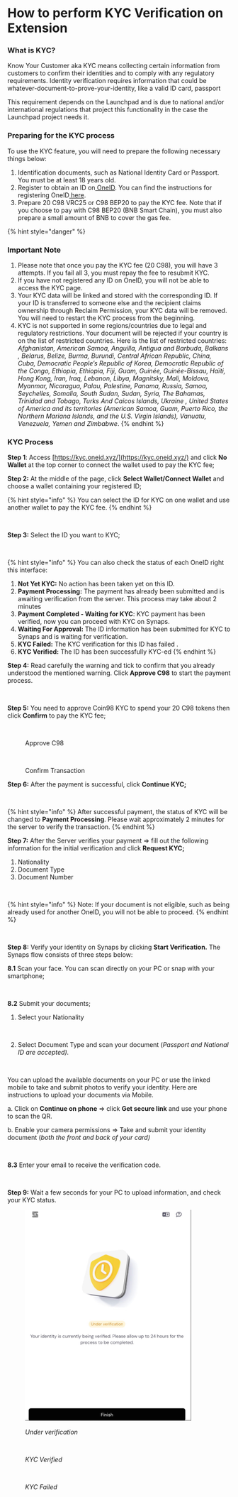 # How to perform KYC Verification on Extension

### What is KYC?

Know Your Customer aka KYC means collecting certain information from customers to confirm their identities and to comply with any regulatory requirements. Identity verification requires information that could be whatever-document-to-prove-your-identity, like a valid ID card, passport

This requirement depends on the Launchpad and is due to national and/or international regulations that project this functionality in the case the Launchpad project needs it.

### Preparing for the KYC process

To use the KYC feature, you will need to prepare the following necessary things below:

1. Identification documents, such as National Identity Card or Passport. You must be at least 18 years old.
2. Register to obtain an ID on[ OneID](https://www.oneid.xyz/). You can find the instructions for registering OneID[ here](https://docs.oneid.xyz/beginners-guide/mobile/register-oneid).
3. Prepare 20 C98 VRC25 or C98 BEP20 to pay the KYC fee. Note that if you choose to pay with C98 BEP20 (BNB Smart Chain), you must also prepare a small amount of BNB to cover the gas fee.

{% hint style="danger" %}
### Important Note

1. Please note that once you pay the KYC fee (20 C98), you will have 3 attempts. If you fail all 3, you must repay the fee to resubmit KYC.
2. If you have not registered any ID on OneID, you will not be able to access the KYC page.
3. Your KYC data will be linked and stored with the corresponding ID. If your ID is transferred to someone else and the recipient claims ownership through Reclaim Permission, your KYC data will be removed. You will need to restart the KYC process from the beginning.
4. KYC is not supported in some regions/countries due to legal and regulatory restrictions. Your document will be rejected if your country is on the list of restricted countries. Here is the list of restricted countries: _Afghanistan, American Samoa, Anguilla, Antigua and Barbuda, Balkans , Belarus, Belize, Burma, Burundi, Central African Republic, China, Cuba, Democratic People’s Republic of Korea, Democratic Republic of the Congo, Ethiopia, Ethiopia, Fiji, Guam, Guinée, Guinée-Bissau, Haïti, Hong Kong, Iran, Iraq, Lebanon, Libya, Magnitsky, Mali, Moldova, Myanmar, Nicaragua, Palau, Palestine, Panama, Russia, Samoa, Seychelles, Somalia, South Sudan, Sudan, Syria, The Bahamas, Trinidad and Tobago, Turks And Caicos Islands, Ukraine , United States of America and its territories (American Samoa, Guam, Puerto Rico, the Northern Mariana Islands, and the U.S. Virgin Islands), Vanuatu, Venezuela, Yemen and Zimbabwe_.
{% endhint %}

### KYC Process

**Step 1**: Access [https://kyc.oneid.xyz/](https://kyc.oneid.xyz/) and click **No Wallet** at the top corner to connect the wallet used to pay the KYC fee;

**Step 2:** At the middle of the page, click **Select Wallet/Connect Wallet** and choose a wallet containing your registered ID;

{% hint style="info" %}
You can select the ID for KYC on one wallet and use another wallet to pay the KYC fee.
{% endhint %}

<figure><img src="https://lh7-us.googleusercontent.com/q0Oh__UeOwQLFrXSzhfVGlxJUceRs3DR46IB4wJ7vudFsOJIbU5wx3AT_mpxX4eEh_3owW0ilZ9SWoTLNUecmj2YX6ejT_4P11ewXjzteOk96dlatbGbPfw4Gym8bcqfhnUr5U-Xht7UNPmCOk_7qqw" alt=""><figcaption></figcaption></figure>

**Step 3:** Select the ID you want to KYC;

<figure><img src="https://lh7-us.googleusercontent.com/t__3faXBvSjW22veXAk8N0VrcFFT20bf2JnT86VBZGm3Zv0V7U6_2gyGUm5j56toCvnLW-uPez0HNSMgdajLAT2-eV-h0SQiuDvYlgI59fDxcoru9nVekus98dhz-i5G3o-Ce9J8vKh-VT_TvNSwX7o" alt=""><figcaption></figcaption></figure>

{% hint style="info" %}
You can also check the status of each OneID right this interface:

1. **Not Yet KYC:** No action has been taken yet on this ID.
2. **Payment Processing:** The payment has already been submitted and is awaiting verification from the server. This process may take about 2 minutes
3. **Payment Completed - Waiting for KYC**: KYC payment has been verified, now you can proceed with KYC on Synaps.
4. **Waiting For Approval:** The ID information has been submitted for KYC to Synaps and is waiting for verification.
5. **KYC Failed:** The KYC verification for this ID has failed .
6. **KYC Verified:** The ID has been successfully KYC-ed
{% endhint %}

**Step 4:** Read carefully the warning and tick to confirm that you already understood the mentioned warning. Click **Approve C98** to start the payment process.

<figure><img src="https://lh7-us.googleusercontent.com/ocKndwt26lQSwb74JtsSvxscEmnneOYJoE8Y0W4ENKxEA6kaWrqsb-M3z6uMeMpisNrdcAv_SnPscCE7GYD6svcQCITLmPkc1E1kftzOJjwjd5OSb8Y7yy_PGyLxdbQ4RGSJZX6mh5CQgSS5gXMfJtA" alt=""><figcaption></figcaption></figure>

**Step 5:** You need to approve Coin98 KYC to spend your 20 C98 tokens then click **Confirm** to pay the KYC fee;

<figure><img src="https://lh7-us.googleusercontent.com/FwOOgqJwYBLxFyb9UZRZ_ZgWsJyS5jvp8ujliiHLAtJBZ3uK3mwgbD907ZKLvk5WSGpeNMkvH2QodHjP3XqDANtzy-bDFBHECyQRUOPnBwFdmM9sGJHMAbRBq2DbOXXxfPTRsP6-UB3WtW3AMMF4qDk" alt=""><figcaption><p>Approve C98</p></figcaption></figure>

<figure><img src="https://lh7-us.googleusercontent.com/Sy4hbVITVeCkZR2rYmjCpb1VN9g127c2JvxNfN9jfGmKSkAq89u1KjjZpBS88-ValKVqa2nruneGbRBsOC028q0M39jFTwv0argxvAzpzlH-9e_l1oHIVqYh4NPdVO8pUg3U1JvwG2YXRnFNsQuTg7M" alt=""><figcaption><p>Confirm Transaction</p></figcaption></figure>

**Step 6:** After the payment is successful, click **Continue KYC;**

<figure><img src="https://lh7-us.googleusercontent.com/L4Y0GFUw4OTNRyXKGWZTsigtnzKVaNS0y-m64OY6M0RCBIILqAjhrfWAVbjuBFkPZmXoks_U8AaK6yfts_H6ATcQ5-8MjFrMzhG6o8lypELoZYT9MGBIjp1Av_wRO96KgqxtTNkB7KLMv939QTzjXgU" alt=""><figcaption></figcaption></figure>

{% hint style="info" %}
After successful payment, the status of KYC will be changed to **Payment Processing**. Please wait approximately 2 minutes for the server to verify the transaction.
{% endhint %}

**Step 7:** After the Server verifies your payment => fill out the following information for the initial verification and click **Request KYC;**

1. Nationality
2. Document Type
3. Document Number

<figure><img src="https://lh7-us.googleusercontent.com/0YsAJkW8qNW2zMAU2E5KqFyFNvOlpvhQ8WN2YSV4PUm-nmYo9hs7HyEBSm5LrQw55bSHBmQZHDxmwZMtwiTxv0O6NRCrQxTgD00TwPKIBM9nvnVdhZzFDmbENcQdYIKtA9wHT2vS6ja6iYfXXESgmJU" alt=""><figcaption></figcaption></figure>

{% hint style="info" %}
Note: If your document is not eligible, such as being already used for another OneID, you will not be able to proceed.
{% endhint %}

<figure><img src="https://lh7-us.googleusercontent.com/zcPBPbjMdoXOPiPjPU1Gu8b81dhOEO-wxCUV8c2nrePo3n_6E8vKApQhKJbmM01NjZEQj0h32JzTBaEyJm5QTOSaAqX0GfjhI0f4U0pL2gp5VabOVqlNF8bODDisNhZgRYCEq7BSL66ymkaNGMrmIwc" alt=""><figcaption></figcaption></figure>

**Step 8:** Verify your identity on Synaps by clicking **Start Verification.** The Synaps flow consists of three steps below:

**8.1** Scan your face. You can scan directly on your PC or snap with your smartphone;

<figure><img src="https://lh7-us.googleusercontent.com/lyPT4JRj8vVJbFuLzPmYn5uWLN42E3ZSljlQJDUojOcBbfYnRPH7UyNUIwfj7IJQlCI0Naq7JPoVuHd6KscnRVa2dX49YwLyZVkf8WRXcsGrURgSF-O99wiCcZXYtBqENOL-7RSWZ_jXTggB6sLiHF4" alt=""><figcaption></figcaption></figure>

**8.2** Submit your documents;

1. Select your Nationality

<figure><img src="https://lh7-us.googleusercontent.com/WLBNEHxDjsZNEsHr9DviMNLBzg5nKo-ESheifomZurU7zLYvxKXEg-pCTFm4AEF6a9EPMG-zbiF1U6J2-2gqgKFXvXoxdc8h_9Ic6Q31WNvNMMEnUqLcPs0Jl2aEhciPglhbECWgY230YRmoQbewb-M" alt=""><figcaption></figcaption></figure>

2. Select Document Type and scan your document (_Passport and National ID are accepted)._

<figure><img src="https://lh7-us.googleusercontent.com/aYI7qQE2TphxR9A-D61x7WB4rxB5uhTkYrd_rCJ_vABPfporZzqiZ56aWlSG1U78eYrv4n9GXP_Q5Usnf7fEM_9E0VOSZ2NtFZl7yqNfY6jZYm_uGulpNYixfHLiGej8yg3PnNya-WiwE_s-be-n7Rk" alt=""><figcaption></figcaption></figure>

You can upload the available documents on your PC or use the linked mobile to take and submit photos to verify your identity. Here are instructions to upload your documents via Mobile.

a. Click on **Continue on phone** => click **Get secure link** and use your phone to scan the QR.

b. Enable your camera permissions => Take and submit your identity document (_both the front and back of your card)_

<figure><img src="https://lh7-us.googleusercontent.com/zMqlOpx-VXAJFcinciWG2OyVw8b5pwN0H5ov-mcVxx1oWRfHV0z1BLHHJwqN96j3rKWYsN_gtdQmgOyfoR6Jo_sJaqLHGactYraZJs3LL8FgBghU6hVlfe-_bB2Smf-Sx_d_RkRRUKznd_GjK13RqCI" alt=""><figcaption></figcaption></figure>

**8.3** Enter your email to receive the verification code.

<figure><img src="https://lh7-us.googleusercontent.com/wyqGmMW2lDQx49VEoynL5GbcVUfNHVOqOJaKg90Nw4GLeMsve3lXY4a-zbqPJ7ywNv6TfDdeBpMfBb_J1T-kMc47fQiGBmsSXTqSYDrcwqSv7aJamRkTfWvWMWpBZibeLKiX0yQQWqbbpzZp6NzuErQ" alt=""><figcaption></figcaption></figure>

**Step 9:** Wait a few seconds for your PC to upload information, and check your KYC status.

<figure><img src="../../../../.gitbook/assets/image (205).png" alt="" width="375"><figcaption><p><em>Under verification</em></p></figcaption></figure>

<figure><img src="https://lh7-us.googleusercontent.com/bl78XN8m_keTTadsQnt5TDaP_2_aqDf9fHEq-sX4uGPXRvLRfyMB09G9_dMhfyD8tj5oEdkfXaXiDOludUD0bqKL2Nz1nRLciIrymZKsLxCPLRmgUJByO87PdF9VNkrhDcx3pN5dFNCmHT2Cb3zA8zg" alt="" width="375"><figcaption><p><em>KYC Verified</em></p></figcaption></figure>

<figure><img src="https://lh7-us.googleusercontent.com/RKl9I7dQwI20HOYdj5M4YqS28MzNl1TBptaS6sh7fsWaDJ6mokB260CyiT_9DfNHfbrcogsipF_y29bS9xpg7Cev1saxoY092cBGkFxriT5afrgHcaXnAM9Gb4NsQ1Pn3XfJ4hlJcoGJNswW86qRbRo" alt="" width="375"><figcaption><p><em>KYC Failed</em></p></figcaption></figure>
